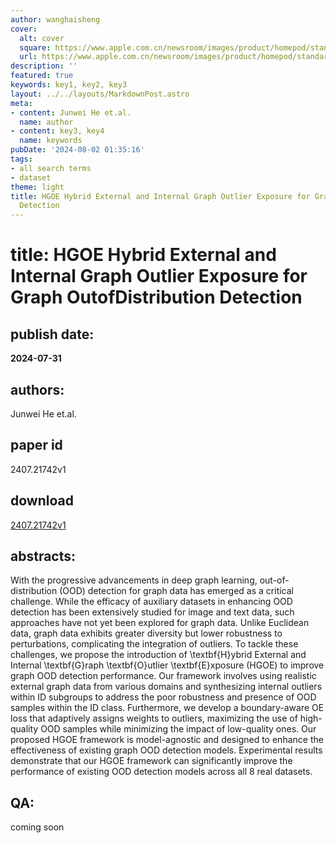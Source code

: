 ```yaml
---
author: wanghaisheng
cover:
  alt: cover
  square: https://www.apple.com.cn/newsroom/images/product/homepod/standard/Apple-HomePod-hero-230118_big.jpg.large_2x.jpg
  url: https://www.apple.com.cn/newsroom/images/product/homepod/standard/Apple-HomePod-hero-230118_big.jpg.large_2x.jpg
description: ''
featured: true
keywords: key1, key2, key3
layout: ../../layouts/MarkdownPost.astro
meta:
- content: Junwei He et.al.
  name: author
- content: key3, key4
  name: keywords
pubDate: '2024-08-02 01:35:16'
tags:
- all search terms
- dataset
theme: light
title: HGOE Hybrid External and Internal Graph Outlier Exposure for Graph OutofDistribution
  Detection
---
```


# title: HGOE Hybrid External and Internal Graph Outlier Exposure for Graph OutofDistribution Detection 
## publish date: 
**2024-07-31** 
## authors: 
  Junwei He et.al. 
## paper id
2407.21742v1
## download
[2407.21742v1](http://arxiv.org/abs/2407.21742v1)
## abstracts:
With the progressive advancements in deep graph learning, out-of-distribution (OOD) detection for graph data has emerged as a critical challenge. While the efficacy of auxiliary datasets in enhancing OOD detection has been extensively studied for image and text data, such approaches have not yet been explored for graph data. Unlike Euclidean data, graph data exhibits greater diversity but lower robustness to perturbations, complicating the integration of outliers. To tackle these challenges, we propose the introduction of \textbf{H}ybrid External and Internal \textbf{G}raph \textbf{O}utlier \textbf{E}xposure (HGOE) to improve graph OOD detection performance. Our framework involves using realistic external graph data from various domains and synthesizing internal outliers within ID subgroups to address the poor robustness and presence of OOD samples within the ID class. Furthermore, we develop a boundary-aware OE loss that adaptively assigns weights to outliers, maximizing the use of high-quality OOD samples while minimizing the impact of low-quality ones. Our proposed HGOE framework is model-agnostic and designed to enhance the effectiveness of existing graph OOD detection models. Experimental results demonstrate that our HGOE framework can significantly improve the performance of existing OOD detection models across all 8 real datasets.
## QA:
coming soon
